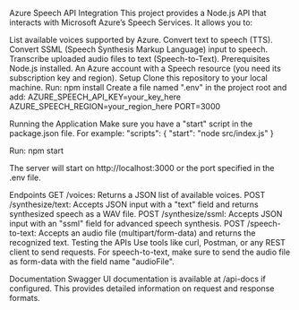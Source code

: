 Azure Speech API Integration
This project provides a Node.js API that interacts with Microsoft Azure’s Speech Services. It allows you to:

List available voices supported by Azure.
Convert text to speech (TTS).
Convert SSML (Speech Synthesis Markup Language) input to speech.
Transcribe uploaded audio files to text (Speech-to-Text).
Prerequisites
Node.js installed.
An Azure account with a Speech resource (you need its subscription key and region).
Setup
Clone this repository to your local machine.
Run: npm install
Create a file named ".env" in the project root and add: AZURE_SPEECH_API_KEY=your_key_here AZURE_SPEECH_REGION=your_region_here PORT=3000

Running the Application
Make sure you have a "start" script in the package.json file. For example: "scripts": { "start": "node src/index.js" }

Run: npm start

The server will start on http://localhost:3000 or the port specified in the .env file.

Endpoints
GET /voices: Returns a JSON list of available voices.
POST /synthesize/text: Accepts JSON input with a "text" field and returns synthesized speech as a WAV file.
POST /synthesize/ssml: Accepts JSON input with an "ssml" field for advanced speech synthesis.
POST /speech-to-text: Accepts an audio file (multipart/form-data) and returns the recognized text.
Testing the APIs
Use tools like curl, Postman, or any REST client to send requests. For speech-to-text, make sure to send the audio file as form-data with the field name "audioFile".

Documentation
Swagger UI documentation is available at /api-docs if configured. This provides detailed information on request and response formats.